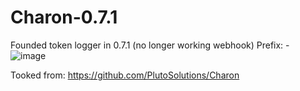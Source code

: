# Charon-0.7.1
Founded token logger in 0.7.1 (no longer working webhook)
Prefix: -
![image](https://user-images.githubusercontent.com/75604883/146202377-cdf8ccf3-1f93-472b-b011-0e69aa8081f9.png)

Tooked from: https://github.com/PlutoSolutions/Charon
